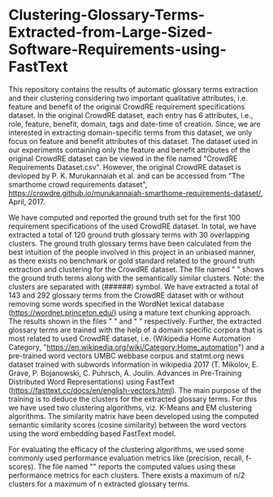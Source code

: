 # Clustering-Glossary-Terms-Extracted-from-Large-Sized-Software-Requirements-using-FastText

This repository contains the results of automatic glossary terms extraction and their clustering considering two important qualitative attributes, i.e. feature and benefit of the original CrowdRE requirement specifications dataset. In the original CrowdRE dataset, each entry has 6 attributes, i.e., role, feature, benefit, domain, tags and date-time of creation. Since, we are interested in extracting domain-specific terms from this dataset, we only focus on feature and benefit attributes of this dataset. The dataset used in our experiments containing only the feature and benefit attributes of the original CrowdRE dataset can be viewed in the file named "CrowdRE Requirements Dataset.csv". However, the original CrowdRE dataset is devloped by P. K. Murukannaiah et al. and can be accessed from "The smarthome crowd requirements dataset", https://crowdre.github.io/murukannaiah-smarthome-requirements-dataset/, April, 2017. 

We have computed and reported the ground truth set for the first 100 requirement specifications of the used CrowdRE dataset. In total, we have extracted a total of 120 ground truth glossary terms with 30 overlapping clusters. The ground truth glossary terms have been calculated from the best intuition of the people involved in this project in an unbiased manner, as there exists no benchmark or gold standard related to the ground truth extraction and clustering for the CrowdRE dataset. The file named " " shows the ground truth terms along with the semantically similar clusters. Note: the clusters are separated with (######) symbol. We have extracted a total of 143 and 292 glossary terms from the CrowdRE dataset with or without removing some words specified in the WordNet lexical database (https://wordnet.princeton.edu/) using a mature text chunking approach. The results shown in the files " " and " " respectively. Further, the extracted glossary terms are trained with the help of a domain specific corpora that is most related to used CrowdRE dataset, i.e. (Wikipedia Home Automation Category, "https://en.wikipedia.org/wiki/Category:Home_automation") and a pre-trained word vectors UMBC webbase corpus and statmt.org news dataset trained with subwords information in wikipedia 2017 (T. Mikolov, E. Grave, P. Bojanowski, C. Puhrsch, A. Joulin. Advances in Pre-Training Distributed Word Representations) using FastText (https://fasttext.cc/docs/en/english-vectors.html). The main purpose of the training is to deduce the clusters for the extracted glossary terms. For this we have used two clustering algorithms, viz. K-Means and EM clustering algorithms. The similarity matrix have been developed using the computed semantic similarity scores (cosine similarity) between the word vectors using the word embedding based FastText model. 

For evaluating the efficacy of the clustering algorithms, we used some commonly used performance evaluation metrics like (precision, recall, f-scores). The file named "" reports the computed values using these performance metrics for each clusters. There exists a maximum of n/2 clusters for a maximum of n extracted glossary terms. 
